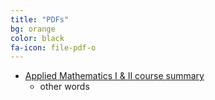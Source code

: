 ```yaml
---
title: "PDFs"
bg: orange
color: black
fa-icon: file-pdf-o 
---
```

<!-- fa-icon can be set to any from http://fortawesome.github.io/Font-Awesome/icons/ -->

* [Applied Mathematics I & II course summary](./pdf/applied_math_summary.pdf)
	- other words



